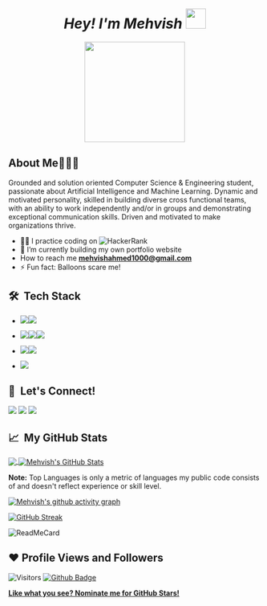 <h1 align="center"><i>Hey! I'm Mehvish </i><img src="https://raw.githubusercontent.com/aemmadi/aemmadi/master/wave.gif" width="40px"></h1> 

<p align="center"> <img src="https://octodex.github.com/images/daftpunktocat-guy.gif" height="200px" width="200px"></p>

## About Me👩‍🎓👋

Grounded and solution oriented Computer Science & Engineering student, passionate about Artificial Intelligence and Machine Learning. Dynamic and motivated personality, skilled in building diverse cross functional teams, with an ability to work independently and/or in groups and demonstrating exceptional communication skills. Driven and motivated to make organizations thrive.

- 👩‍💻 I practice coding on ![HackerRank](https://img.shields.io/badge/-Hackerrank-2EC866?style=for-the-badge&logo=HackerRank&logoColor=white)
- 🌱 I’m currently building my own portfolio website
- How to reach me **mehvishahmed1000@gmail.com**
- ⚡ Fun fact: Balloons scare me!

## 🛠 &nbsp;Tech Stack

- <img src="https://img.icons8.com/color/48/000000/c-programming.png"/><img src="https://img.icons8.com/color/48/000000/python--v2.png"/>

- <img src="https://img.icons8.com/color/48/000000/html-5--v1.png"/><img src="https://img.icons8.com/color/48/000000/css3.png"/><img src="https://img.icons8.com/color/48/000000/javascript--v2.png"/>

- <img src="https://img.icons8.com/color/48/000000/github-2.png"/><img src="https://img.icons8.com/color/50/000000/git.png"/>
  
- <img src="https://img.icons8.com/color/48/000000/visual-studio-code-2019.png"/>
  
## 📱 &nbsp;Let's Connect!
  <a href="https://www.linkedin.com/in/mehvish-a-67bb87120"><img src="https://img.icons8.com/fluent/48/000000/linkedin.png"/></a>
  <a href="https://www.instagram.com/mehvish__ahmed/"><img src="https://img.icons8.com/fluent/48/000000/instagram-new.png"></a>
  <a href="https://twitter.com/mvsh_ahmd?s=09"><img src="https://img.icons8.com/fluent/48/000000/twitter.png"></a>
  
## &#x1f4c8;&nbsp; My GitHub Stats

<a href="https://github.com/mehvishahmed/mehvishahmed">
  <img align="center" src="https://github-readme-stats.vercel.app/api/top-langs/?username=mehvishahmed&hide=java,html&title_color=ffffff&text_color=c9cacc&icon_color=2bbc8a&bg_color=1d1f21" />
</a>

<a href="https://github.com/mehvishahmed/mehvishahmed" align="right">
  <img align="center" src="https://github-readme-stats.vercel.app/api/?username=mehvishahmed&theme=prussian&show_icons=true&count_private=true" alt="Mehvish's GitHub Stats" />
</a>

<b>Note:</b> Top Languages is only a metric of languages my public code consists of and doesn't reflect experience or skill level.
  
  [![Mehvish's github activity graph](https://activity-graph.herokuapp.com/graph?username=mehvishahmed&theme=xcode)](https://git.io/mehvishahmed)
    
  [![GitHub Streak](http://github-readme-streak-stats.herokuapp.com?user=mehvishahmed&theme=prussian&hide_border=true)](https://git.io/streak-stats)
  
  ![ReadMeCard](https://github-readme-stats.vercel.app/api/pin/?username=mehvishahmed&repo=mehvishahmed)
  
## ❤️ Profile Views and Followers
  ![Visitors](https://visitor-badge.laobi.icu/badge?page_id=mehvishahmed.mehvishahmed)
  <a href="https://github.com/mehvishahmed?tab=followers"><img src="https://img.shields.io/github/followers/mehvishahmed?label=Followers&style=social" alt="Github Badge"></a>
  
  [**Like what you see? Nominate me for GitHub Stars!**](https://stars.github.com/nominate/)

